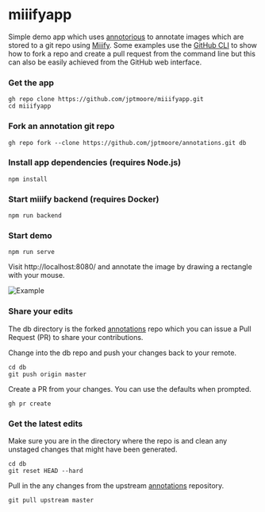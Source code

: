 # miiifyapp

Simple demo app which uses [annotorious](https://github.com/recogito/annotorious) to annotate images which are stored to a git repo using [Miiify](https://github.com/nationalarchives/miiify). Some examples use the [GitHub CLI](https://github.com/cli/cli) to show how to fork a repo and create a pull request from the command line but this can also be easily achieved from the GitHub web interface.

### Get the app
```
gh repo clone https://github.com/jptmoore/miiifyapp.git
cd miiifyapp
```

### Fork an annotation git repo
```
gh repo fork --clone https://github.com/jptmoore/annotations.git db
```

### Install app dependencies (requires Node.js)
```
npm install
```

### Start miiify backend (requires Docker)
```
npm run backend
```

### Start demo
```
npm run serve
```

Visit http://localhost:8080/ and annotate the image by drawing a rectangle with your mouse.

![Example](doc/example.png)

### Share your edits

The db directory is the forked [annotations](https://github.com/jptmoore/annotations) repo which you can issue a Pull Request (PR) to share your contributions.

Change into the db repo and push your changes back to your remote.

```
cd db
git push origin master
```

Create a PR from your changes. You can use the defaults when prompted.
```
gh pr create
```
### Get the latest edits

Make sure you are in the directory where the repo is and clean any unstaged changes that might have been generated.
```
cd db
git reset HEAD --hard
```
Pull in the any changes from the upstream [annotations](https://github.com/jptmoore/annotations) repository.

```
git pull upstream master
```
